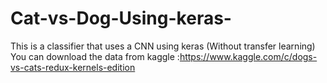 # Cat-vs-Dog-Using-keras-
This is a classifier that uses a CNN using keras (Without transfer learning) 
You can download the data from kaggle :https://www.kaggle.com/c/dogs-vs-cats-redux-kernels-edition 

